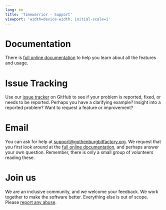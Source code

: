 ```yaml
---
lang: en
title: 'Timewarrior - Support'
viewport: 'width=device-width, initial-scale=1'
---
```


# Documentation
There is [full online documentation](/docs) to help you learn about all the features and usage.

# Issue Tracking
Use our [issue tracker](https://github.com/GothenburgBitFactory/timewarrior/issues) on GitHub to see if your problem is reported, fixed, or needs to be reported.
Perhaps you have a clarifying example?
Insight into a reported problem?
Want to request a feature or improvement?

# Email
You can ask for help at <support@gothenburgbitfactory.org>.
We request that you first look around at the [full online documentation](/docs), and perhaps answer your own question.
Remember, there is only a small group of volunteers reading these.

# Join us
We are an inclusive community, and we welcome your feedback.
We work together to make the software better.
Everything else is out of scope.
Please [report any abuse](mailto:support@gothenburgbitfactory.org).
